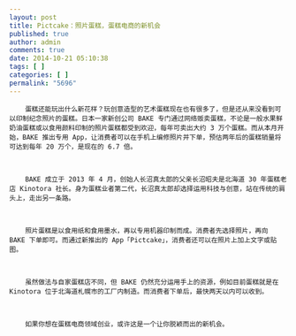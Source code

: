 ```yaml
---
layout: post
title: Pictcake：照片蛋糕，蛋糕电商的新机会
published: true
author: admin
comments: true
date: 2014-10-21 05:10:38
tags: [ ]
categories: [ ]
permalink: "5696"
---
```




  
    
      
        蛋糕还能玩出什么新花样？玩创意造型的艺术蛋糕现在也有很多了，但是还从来没看到可以印制纪念照片的蛋糕。日本一家新创公司 BAKE 专门通过网络贩卖蛋糕，不论是一般水果鲜奶油蛋糕或以食用颜料印制的照片蛋糕都受到欢迎，每年可卖出大约 3 万个蛋糕。而从本月开始，BAKE 推出专用 App，让消费者可以在手机上编修照片并下单，预估两年后的蛋糕销量将可达到每年 20 万个，是现在的 6.7 倍。
      
      
      
        BAKE 成立于 2013 年 4 月，创始人长沼真太郎的父亲长沼昭夫是北海道 30 年蛋糕老店 Kinotora 社长。身为蛋糕业者第二代，长沼真太郎却选择运用科技与创意，站在传统的肩头上，走出另一条路。
      
      
      
        照片蛋糕是以食用纸和食用墨水，再以专用机器印制而成。消费者先选择照片，再向 BAKE 下单即可。而通过新推出的 App「Pictcake」，消费者还可以在照片上加上文字或贴图。
      
      
      
        虽然做法与自家蛋糕店不同，但 BAKE 仍然充分运用手上的资源，例如目前蛋糕就是在 Kinotora 位于北海道札幌市的工厂内制造。而消费者下单后，最快两天以内可以收到。
      
      
      
        如果你想在蛋糕电商领域创业，或许这是一个让你脱颖而出的新机会。
      
    
  
